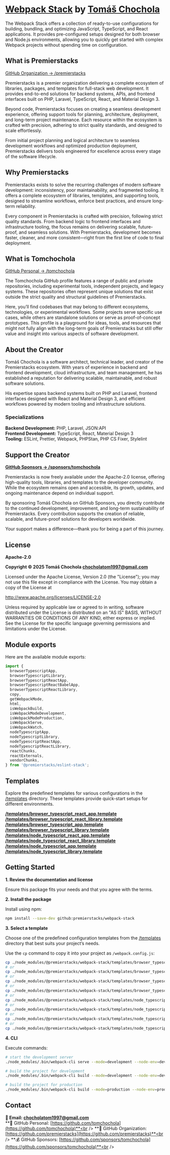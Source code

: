 # [Webpack Stack](https://github.com/premierstacks/webpack-stack) by [Tomáš Chochola](https://github.com/tomchochola)

The Webpack Stack offers a collection of ready-to-use configurations for building, bundling, and optimizing JavaScript, TypeScript, and React applications. It provides pre-configured setups designed for both browser and Node.js environments, allowing you to quickly get started with complex Webpack projects without spending time on configuration.

## What is Premierstacks

[GitHub Organization → /premierstacks](https://github.com/premierstacks)

Premierstacks is a premier organization delivering a complete ecosystem of libraries, packages, and templates for full-stack web development. It provides end-to-end solutions for backend systems, APIs, and frontend interfaces built on PHP, Laravel, TypeScript, React, and Material Design 3.

Beyond code, Premierstacks focuses on creating a seamless development experience, offering support tools for planning, architecture, deployment, and long-term project maintenance. Each resource within the ecosystem is crafted with precision, adhering to strict quality standards, and designed to scale effortlessly.

From initial project planning and logical architecture to seamless development workflows and optimized production deployment, Premierstacks delivers tools engineered for excellence across every stage of the software lifecycle.

## Why Premierstacks

Premierstacks exists to solve the recurring challenges of modern software development: inconsistency, poor maintainability, and fragmented tooling. It offers a complete ecosystem of libraries, templates, and supporting tools, designed to streamline workflows, enforce best practices, and ensure long-term reliability.

Every component in Premierstacks is crafted with precision, following strict quality standards. From backend logic to frontend interfaces and infrastructure tooling, the focus remains on delivering scalable, future-proof, and seamless solutions. With Premierstacks, development becomes faster, cleaner, and more consistent—right from the first line of code to final deployment.

## What is Tomchochola

[GitHub Personal → /tomchochola](https://github.com/tomchochola)

The Tomchochola GitHub profile features a range of public and private repositories, including experimental tools, independent projects, and legacy systems. These repositories often represent unique solutions that exist outside the strict quality and structural guidelines of Premierstacks.

Here, you’ll find codebases that may belong to different ecosystems, technologies, or experimental workflows. Some projects serve specific use cases, while others are standalone solutions or serve as proof-of-concept prototypes. This profile is a playground for ideas, tools, and resources that might not fully align with the long-term goals of Premierstacks but still offer value and insight into various aspects of software development.

## About the Creator

Tomáš Chochola is a software architect, technical leader, and creator of the Premierstacks ecosystem. With years of experience in backend and frontend development, cloud infrastructure, and team management, he has established a reputation for delivering scalable, maintainable, and robust software solutions.

His expertise spans backend systems built on PHP and Laravel, frontend interfaces designed with React and Material Design 3, and efficient workflows powered by modern tooling and infrastructure solutions.

### Specializations

**Backend Development:** PHP, Laravel, JSON:API<br />
**Frontend Development:** TypeScript, React, Material Design 3<br />
**Tooling:** ESLint, Prettier, Webpack, PHPStan, PHP CS Fixer, Stylelint<br />

## Support the Creator

**[GitHub Sponsors -> /sponsors/tomchochola](https://github.com/sponsors/tomchochola)**

Premierstacks is now freely available under the Apache-2.0 license, offering high-quality tools, libraries, and templates to the developer community. While the ecosystem remains open and accessible, its growth, updates, and ongoing maintenance depend on individual support.

By sponsoring Tomáš Chochola on GitHub Sponsors, you directly contribute to the continued development, improvement, and long-term sustainability of Premierstacks. Every contribution supports the creation of reliable, scalable, and future-proof solutions for developers worldwide.

Your support makes a difference—thank you for being a part of this journey.

## License

**Apache-2.0**

**Copyright © 2025 Tomáš Chochola <chocholatom1997@gmail.com>**

Licensed under the Apache License, Version 2.0 (the "License");
you may not use this file except in compliance with the License.
You may obtain a copy of the License at

http://www.apache.org/licenses/LICENSE-2.0

Unless required by applicable law or agreed to in writing, software
distributed under the License is distributed on an "AS IS" BASIS,
WITHOUT WARRANTIES OR CONDITIONS OF ANY KIND, either express or implied.
See the License for the specific language governing permissions and
limitations under the License.

## Module exports

Here are the available module exports:

```js
import {
  browserTypescriptApp,
  browserTypescriptLibrary,
  browserTypescriptReactApp,
  browserTypescriptReactBabelApp,
  browserTypescriptReactLibrary,
  copy,
  getWebpackMode,
  html,
  isWebpackBuild,
  isWebpackModeDevelopment,
  isWebpackModeProduction,
  isWebpackServe,
  isWebpackWatch,
  nodeTypescriptApp,
  nodeTypescriptLibrary,
  nodeTypescriptReactApp,
  nodeTypescriptReactLibrary,
  reactChunks,
  reactExternals,
  vendorChunks,
} from '@premierstacks/eslint-stack';
```

## Templates

Explore the predefined templates for various configurations in the [/templates](/templates) directory. These templates provide quick-start setups for different environments.

**[/templates/browser_typescript_react_app.template](/templates/browser_typescript_react_app.template)**<br />
**[/templates/browser_typescript_react_library.template](/templates/browser_typescript_react_library.template)**<br />
**[/templates/browser_typescript_app.template](/templates/browser_typescript_app.template)**<br />
**[/templates/browser_typescript_library.template](/templates/browser_typescript_library.template)**<br />
**[/templates/node_typescript_react_app.template](/templates/node_typescript_react_app.template)**<br />
**[/templates/node_typescript_react_library.template](/templates/node_typescript_react_library.template)**<br />
**[/templates/node_typescript_app.template](/templates/node_typescript_app.template)**<br />
**[/templates/node_typescript_library.template](/templates/node_typescript_library.template)**<br />

## Getting Started

**1. Review the documentation and license**

Ensure this package fits your needs and that you agree with the terms.

**2. Install the package**

Install using npm:

```bash
npm install --save-dev github:premierstacks/webpack-stack
```

**3. Select a template**

Choose one of the predefined configuration templates from the [/templates](/templates) directory that best suits your project’s needs.

Use the `cp` command to copy it into your project as `/webpack.config.js`:

```bash
cp ./node_modules/@premierstacks/webpack-stack/templates/browser_typescript_react_app.template./webpack.config.js
# or
cp ./node_modules/@premierstacks/webpack-stack/templates/browser_typescript_react_library.template./webpack.config.js
# or
cp ./node_modules/@premierstacks/webpack-stack/templates/browser_typescript_app.template./webpack.config.js
# or
cp ./node_modules/@premierstacks/webpack-stack/templates/browser_typescript_library.template./webpack.config.js
# or
cp ./node_modules/@premierstacks/webpack-stack/templates/node_typescript_react_app.template./webpack.config.js
# or
cp ./node_modules/@premierstacks/webpack-stack/templates/node_typescript_react_library.template./webpack.config.js
# or
cp ./node_modules/@premierstacks/webpack-stack/templates/node_typescript_app.template./webpack.config.js
# or
cp ./node_modules/@premierstacks/webpack-stack/templates/node_typescript_library.template./webpack.config.js
```

**4. CLI**

Execute commands:

```bash
# start the development server
./node_modules/.bin/webpack-cli serve --mode=development --node-env=development

# build the project for development
./node_modules/.bin/webpack-cli build --mode=development --node-env=development

# build the project for production
./node_modules/.bin/webpack-cli build --mode=production --node-env=production
```

## Contact

**📧 Email: <chocholatom1997@gmail.com>**<br />
**👨 GitHub Personal: [https://github.com/tomchochola](https://github.com/tomchochola)**<br />
**🏢 GitHub Organization: [https://github.com/premierstacks](https://github.com/premierstacks)**<br />
**💰 GitHub Sponsors: [https://github.com/sponsors/tomchochola](https://github.com/sponsors/tomchochola)**<br />
